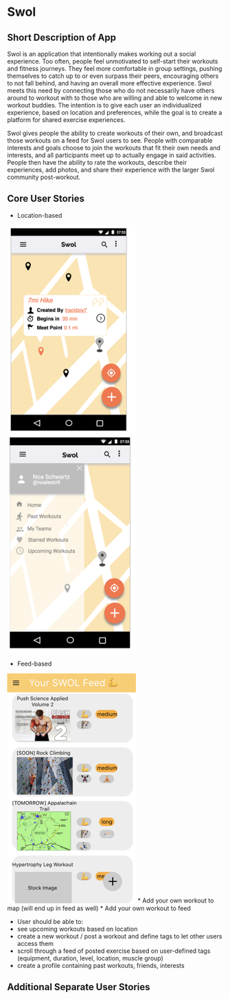 # Swol

## Short Description of App

Swol is an application that intentionally makes working out a social experience. Too often, people feel unmotivated to self-start their workouts and fitness journeys. They feel more comfortable in group settings, pushing themselves to catch up to or even surpass their peers, encouraging others to not fall behind, and having an overall more effective experience. Swol meets this need by connecting those who do not necessarily have others around to workout with to those who are willing and able to welcome in new workout buddies. The intention is to give each user an individualized experience, based on location and preferences, while the goal is to create a platform for shared exercise experiences.

Swol gives people the ability to create workouts of their own, and broadcast those workouts on a feed for Swol users to see. People with comparable interests and goals choose to join the workouts that fit their own needs and interests, and all participants meet up to actually engage in said activities. People then have the ability to rate the workouts, describe their experiences, add photos, and share their experience with the larger Swol community post-workout.

## Core User Stories

* Location-based

<img src=map-popup.png width="300"> <img src=Map-sidemenu.png width="300">
* Feed-based
<img src=feed_1.png width="300">
* Add your own workout to map (will end up in feed as well)
* Add your own workout to feed

  * User should be able to:
  * see upcoming workouts based on location
  * create a new workout / post a workout and define tags to let other users access them
  * scroll through a feed of posted exercise based on user-defined tags (equipment, duration, level, location, muscle group)
  * create a profile containing past workouts, friends, interests

## Additional Separate User Stories
